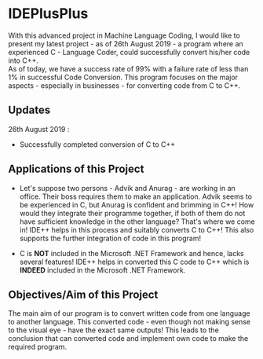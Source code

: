 # IDEPlusPlus
With this advanced project in Machine Language Coding, I would like to present my latest project - as of 26th August 2019 - a    program where an experienced C - Language Coder, could successfully convert his/her code into C++.
<br>
As of today, we have a success rate of 99% with a failure rate of less than 1% in successful Code Conversion. This program focuses on the major aspects - especially in businesses - for converting code from C to C++.

## Updates
26th August 2019 :
- Successfully completed conversion of C to C++

## Applications of this Project
- Let's suppose two persons - Advik and Anurag - are working in an office. Their boss requires them to make an application. Advik seems to be experienced in C, but Anurag is confident and brimming in C++! How would they integrate their programme together, if both of them do not have sufficient knowledge in the other language?
That's where we come in! IDE++ helps in this process and suitably converts C to C++! This also supports the further integration of code in this program!

- C is **NOT** included in the Microsoft .NET Framework and hence, lacks several features! IDE++ helps in converted this C code to C++ which is **INDEED** included in the Microsoft .NET Framework. 

## Objectives/Aim of this Project
The main aim of our program is to convert written code from one language to another language. This converted code - even though not making sense to the visual eye -  have the exact same outputs!  This leads to the conclusion that can converted code and implement own code to make the required program. 




